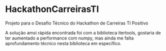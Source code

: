 # HackathonCarreirasTI

Projeto para o Desafio Técnico do Hackathon de Carreiras TI Positivo

A solução amsi rápida encontrada foi com a biblioteca itertools, 
gostaria de ter aumentado a performance com numpy, mas ainda me falta aprofundamento técnico nesta biblioteca em específico.
